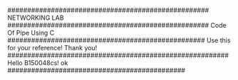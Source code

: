 ###################################################
NETWORKING LAB
###################################################
Code Of Pipe Using C
##################################################
Use this for your reference!  Thank you!
########################################################
Hello B150048cs!
ok
#############################################
